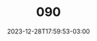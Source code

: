 ---
title: "090"
date: 2023-12-28T17:59:53-03:00
draft: false
autorias: ["Guilherme Vieira"]
plataformas: ["p5•js"]
descricao: "Cria uma grade e a cada valor da contagem escolhe uma celula aleatória da grade e analisa a cor das células vizinhas. Se a cor for preto muda para branco e se for branco muda para preto."
autorias_url: ["https://guilhermevieira.info"]
url: "/formas/090"
---